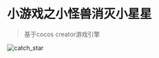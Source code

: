 # 小游戏之小怪兽消灭小星星
> 基于cocos creator游戏引擎

![catch_star](https://ws4.sinaimg.cn/large/0069RVTdgy1fv5euzh5tyg30y80gib2b.gif)